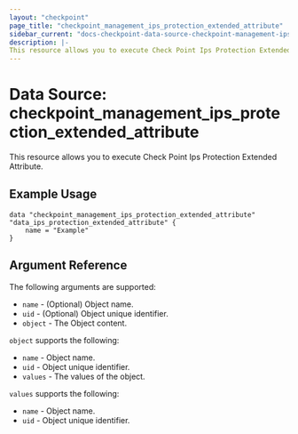 ```yaml
---
layout: "checkpoint"
page_title: "checkpoint_management_ips_protection_extended_attribute"
sidebar_current: "docs-checkpoint-data-source-checkpoint-management-ips-protection-extended-attribute"
description: |-
This resource allows you to execute Check Point Ips Protection Extended Attribute.
---
```


# Data Source: checkpoint_management_ips_protection_extended_attribute

This resource allows you to execute Check Point Ips Protection Extended Attribute.

## Example Usage

```hcl
data "checkpoint_management_ips_protection_extended_attribute" "data_ips_protection_extended_attribute" {
	name = "Example"
}
```

## Argument Reference

The following arguments are supported:

* `name` - (Optional) Object name.
* `uid` - (Optional) Object unique identifier.
* `object` - The Object content.

`object` supports the following:
* `name` - Object name.
* `uid` - Object unique identifier.
* `values` - The values of the object.
 
`values` supports the following:
* `name` - Object name.
* `uid` - Object unique identifier.